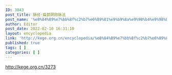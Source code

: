 ```yaml
---
ID: 3843
post_title: 脉经·扁鹊阴阳脉法
post_name: '%e8%84%89%e7%bb%8f%c2%b7%e6%89%81%e9%b9%8a%e9%98%b4%e9%98%b3%e8%84%89%e6%b3%95'
author: Editor
post_date: 2022-02-10 16:31:10
layout: encyclopedia
link: 'http://kege.org.cn/encyclopedia/%e8%84%89%e7%bb%8f%c2%b7%e6%89%81%e9%b9%8a%e9%98%b4%e9%98%b3%e8%84%89%e6%b3%95'
published: true
tags: [ ]
categories: [ ]
---
```

http://kege.org.cn/3273